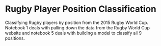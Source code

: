 # Rugby Player Position Classification

Classifying Rugby players by position from the 2015 Rugby World Cup. Notebook 1 deals with pulling down
the data from the Rugby World Cup website and notebook 5 deals with building a model to classify all 9
positions.
